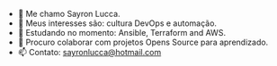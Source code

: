 - 👋 Me chamo Sayron Lucca.
- 👀 Meus interesses são: cultura DevOps e automação.
- 🌱 Estudando no momento: Ansible, Terraform and AWS.
- 💞️ Procuro colaborar com projetos Opens Source para aprendizado.
- 📫 Contato: sayronlucca@hotmail.com

<!---
sayronlucca/sayronlucca is a ✨ special ✨ repository because its `README.md` (this file) appears on your GitHub profile.
You can click the Preview link to take a look at your changes.
--->
